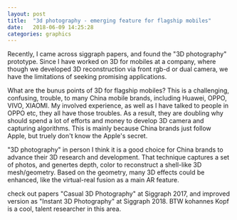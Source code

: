 ```yaml
---
layout: post
title:  "3d photography - emerging feature for flagship mobiles"
date:   2018-06-09 14:25:28
categories: graphics
---
```


Recently, I came across siggraph papers, and found the "3D photography" prototype. Since I have worked on 3D for mobiles at a company, where though we 
developed 3D reconstruction via front rgb-d or dual camera, we have the limitations of seeking promising applications.

What are the bunus points of 3D for flagship mobiles? This is a challenging, confusing, trouble, to many China mobile brands, including Huawei, OPPO, VIVO, XIAOMI.
My involved experience, as well as I have talked to people in OPPO etc, they all have those troubles. As a result, they are doubling why should spend a lot of efforts and money
to develop 3D camera and capturing algorithms. This is mainly because China brands just follow Apple, but truely don't know the Apple's secret.

"3D photography" in person I think it is a good choice for China brands to advance their 3D research and development. That technique captures a set of 
photos, and genertes depth, color to reconstruct a shell-like 3D mesh/geometry. Based on the geometry, many 3D effects could be enhanced, like the virtual-real
fusion as a main AR feature.

check out papers "Casual 3D Photography" at Siggraph 2017, and improved version as "Instant 3D Photography" at Siggraph 2018. BTW kohannes Kopf is a cool, talent researcher in this area.
